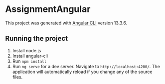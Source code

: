 # AssignmentAngular

This project was generated with [Angular CLI](https://github.com/angular/angular-cli) version 13.3.6.

## Running the project

1. Install node.js
2. Install angular-cli
3. Run `npm install`
4. Run `ng serve` for a dev server. Navigate to `http://localhost:4200/`. The application will automatically reload if you change any of the source files.
